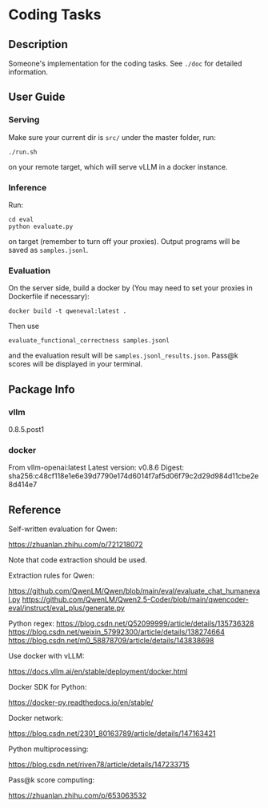 # Coding Tasks

## Description

Someone's implementation for the coding tasks. See `./doc` for detailed information.

## User Guide

### Serving

Make sure your current dir is `src/` under the master folder, run:
```
./run.sh
```
on your remote target, which will serve vLLM in a docker instance.

### Inference

Run:
```
cd eval
python evaluate.py
```
on target (remember to turn off your proxies). Output programs will be saved as `samples.jsonl`.

### Evaluation

On the server side, build a docker by (You may need to set your proxies in Dockerfile if necessary):
```
docker build -t qweneval:latest .
```
Then use
```
evaluate_functional_correctness samples.jsonl
```
and the evaluation result will be `samples.jsonl_results.json`. Pass@k scores will be displayed in your terminal.

## Package Info

### vllm

0.8.5.post1

### docker

From vllm-openai:latest
Latest version: v0.8.6
Digest: sha256:c48cf118e1e6e39d7790e174d6014f7af5d06f79c2d29d984d11cbe2e8d414e7

## Reference

Self-written evaluation for Qwen:

https://zhuanlan.zhihu.com/p/721218072

Note that code extraction should be used.

Extraction rules for Qwen:

https://github.com/QwenLM/Qwen/blob/main/eval/evaluate_chat_humaneval.py
https://github.com/QwenLM/Qwen2.5-Coder/blob/main/qwencoder-eval/instruct/eval_plus/generate.py

Python regex:
https://blog.csdn.net/Q52099999/article/details/135736328
https://blog.csdn.net/weixin_57992300/article/details/138274664
https://blog.csdn.net/m0_58878709/article/details/143838698

Use docker with vLLM:

https://docs.vllm.ai/en/stable/deployment/docker.html

Docker SDK for Python:

https://docker-py.readthedocs.io/en/stable/

Docker network:

https://blog.csdn.net/2301_80163789/article/details/147163421

Python multiprocessing:

https://blog.csdn.net/riven78/article/details/147233715

Pass@k score computing:

https://zhuanlan.zhihu.com/p/653063532
